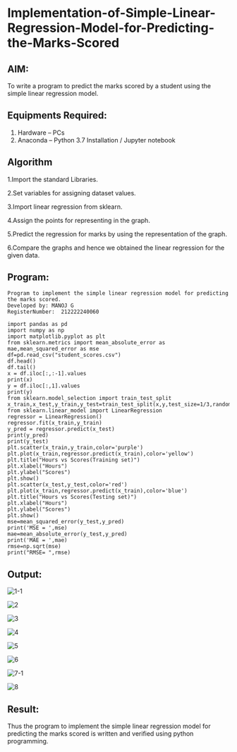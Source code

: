 # Implementation-of-Simple-Linear-Regression-Model-for-Predicting-the-Marks-Scored

## AIM:
To write a program to predict the marks scored by a student using the simple linear regression model.

## Equipments Required:
1. Hardware – PCs
2. Anaconda – Python 3.7 Installation / Jupyter notebook

## Algorithm
1.Import the standard Libraries.

2.Set variables for assigning dataset values.

3.Import linear regression from sklearn.

4.Assign the points for representing in the graph.

5.Predict the regression for marks by using the representation of the graph.

6.Compare the graphs and hence we obtained the linear regression for the given data.

## Program:
```
Program to implement the simple linear regression model for predicting the marks scored.
Developed by: MANOJ G
RegisterNumber:  212222240060
```
```
import pandas as pd
import numpy as np
import matplotlib.pyplot as plt
from sklearn.metrics import mean_absolute_error as mae,mean_squared_error as mse
df=pd.read_csv("student_scores.csv")
df.head()
df.tail()
x = df.iloc[:,:-1].values
print(x)
y = df.iloc[:,1].values
print(y)
from sklearn.model_selection import train_test_split
x_train,x_test,y_train,y_test=train_test_split(x,y,test_size=1/3,random_state=0)
from sklearn.linear_model import LinearRegression
regressor = LinearRegression()
regressor.fit(x_train,y_train)
y_pred = regressor.predict(x_test)
print(y_pred)
print(y_test)
plt.scatter(x_train,y_train,color='purple')
plt.plot(x_train,regressor.predict(x_train),color='yellow')
plt.title("Hours vs Scores(Training set)")
plt.xlabel("Hours")
plt.ylabel("Scores")
plt.show()
plt.scatter(x_test,y_test,color='red')
plt.plot(x_train,regressor.predict(x_train),color='blue')
plt.title("Hours vs Scores(Testing set)")
plt.xlabel("Hours")
plt.ylabel("Scores")
plt.show()
mse=mean_squared_error(y_test,y_pred)
print('MSE = ',mse)
mae=mean_absolute_error(y_test,y_pred)
print('MAE = ',mae)
rmse=np.sqrt(mse)
print("RMSE= ",rmse)
```

## Output:
![1-1](https://github.com/Danielmanoj/Implementation-of-Simple-Linear-Regression-Model-for-Predicting-the-Marks-Scored/assets/69635071/6a351970-736c-4b05-ac81-72fbf737b51a)


![2](https://github.com/Danielmanoj/Implementation-of-Simple-Linear-Regression-Model-for-Predicting-the-Marks-Scored/assets/69635071/be3d94f5-d75a-4dc1-9a6d-111e32214ac7)


![3](https://github.com/Danielmanoj/Implementation-of-Simple-Linear-Regression-Model-for-Predicting-the-Marks-Scored/assets/69635071/c79ea166-9ef9-4de9-ad8e-d2e0f9002a88)


![4](https://github.com/Danielmanoj/Implementation-of-Simple-Linear-Regression-Model-for-Predicting-the-Marks-Scored/assets/69635071/c9025e52-24da-461f-841e-7debfc0ad989)


![5](https://github.com/Danielmanoj/Implementation-of-Simple-Linear-Regression-Model-for-Predicting-the-Marks-Scored/assets/69635071/bffd6107-b906-47ac-8ec8-cfe5d4b44442)



![6](https://github.com/Danielmanoj/Implementation-of-Simple-Linear-Regression-Model-for-Predicting-the-Marks-Scored/assets/69635071/aa3b8b77-96d8-41ab-bf46-edbd7498d3f3)



![7-1](https://github.com/Danielmanoj/Implementation-of-Simple-Linear-Regression-Model-for-Predicting-the-Marks-Scored/assets/69635071/d27037f7-3ed6-48ef-9ec5-0d941f67cf6e)


![8](https://github.com/Danielmanoj/Implementation-of-Simple-Linear-Regression-Model-for-Predicting-the-Marks-Scored/assets/69635071/2aaac4fd-1cd4-4e6d-a0c2-252de9239a09)











## Result:
Thus the program to implement the simple linear regression model for predicting the marks scored is written and verified using python programming.
